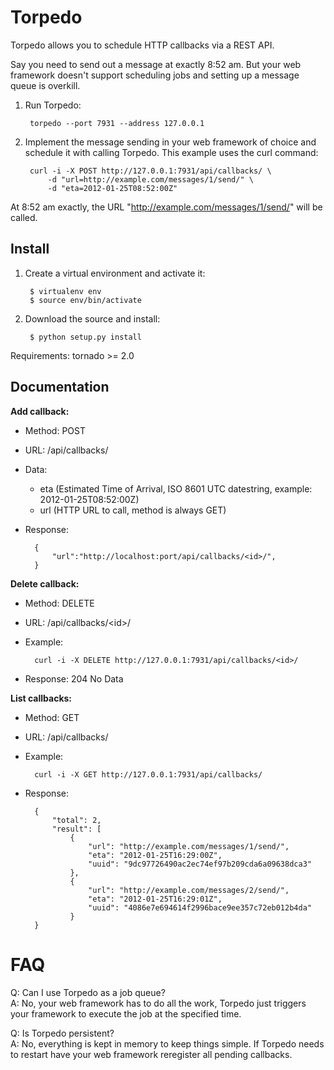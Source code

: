 Torpedo
=======

Torpedo allows you to schedule HTTP callbacks via a REST API.

Say you need to send out a message at exactly 8:52 am. But your web framework doesn't support scheduling jobs and setting up a message queue is overkill.

1. Run Torpedo:


		torpedo --port 7931 --address 127.0.0.1



2. Implement the message sending in your web framework of choice and schedule it with calling Torpedo. This example uses the curl command:

		curl -i -X POST http://127.0.0.1:7931/api/callbacks/ \
			-d "url=http://example.com/messages/1/send/" \
			-d "eta=2012-01-25T08:52:00Z"


At 8:52 am exactly, the URL "http://example.com/messages/1/send/" will be called.


Install
-------

1. Create a virtual environment and activate it:

		$ virtualenv env
		$ source env/bin/activate

2. Download the source and install:

		$ python setup.py install

Requirements: tornado >= 2.0

Documentation
-------------

**Add callback:**

* Method: POST
* URL: /api/callbacks/
* Data:
	* eta (Estimated Time of Arrival, ISO 8601 UTC datestring, example: 2012-01-25T08:52:00Z)
	* url (HTTP URL to call, method is always GET)
* Response:

		{
			"url":"http://localhost:port/api/callbacks/<id>/",
		}

**Delete callback:**
	
* Method: DELETE
* URL: /api/callbacks/\<id\>/
* Example:
	
		curl -i -X DELETE http://127.0.0.1:7931/api/callbacks/<id>/

* Response: 204 No Data

**List callbacks:**

* Method: GET
* URL: /api/callbacks/
* Example:
	
		curl -i -X GET http://127.0.0.1:7931/api/callbacks/

* Response:
		
		{
			"total": 2,
			"result": [
				{
					"url": "http://example.com/messages/1/send/",
				 	"eta": "2012-01-25T16:29:00Z",
					"uuid": "9dc97726490ac2ec74ef97b209cda6a09638dca3"
				},
				{
					"url": "http://example.com/messages/2/send/",
					"eta": "2012-01-25T16:29:01Z",
					"uuid": "4086e7e694614f2996bace9ee357c72eb012b4da"
				}
		}


FAQ
===

Q: Can I use Torpedo as a job queue?  
A: No, your web framework has to do all the work, Torpedo just triggers your framework to execute the job at the specified time.

Q: Is Torpedo persistent?  
A: No, everything is kept in memory to keep things simple. If Torpedo needs to restart have your web framework reregister all pending callbacks.
